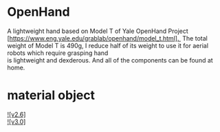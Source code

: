 # OpenHand
  A lightweight hand based  on Model T of Yale OpenHand Project [https://www.eng.yale.edu/grablab/openhand/model_t.html]. 
 The total weight of Model T is 490g, I reduce half of its weight to use it for aerial robots which require grasping hand <br>
  is lightweight and dexderous. And all of the components can be found at home.

# material object
[![v2.6]](http://baidu.com)  
[![v3.0]](http://baidu.com)  
